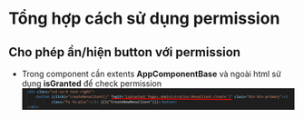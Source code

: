 # Tổng hợp cách sử dụng permission

## Cho phép ẩn/hiện button với permission
- Trong component cần extents **AppComponentBase** và ngoài html sử dụng **isGranted** để check permission
![Image of Yaktocat](images/UsePermissionForHtml.png)
